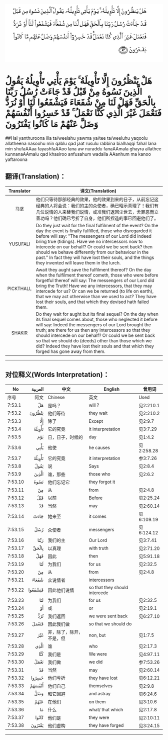 ![007:053](images/007_053.gif)

# هَلْ يَنْظُرُونَ إِلَّا تَأْوِيلَهُ ۚ يَوْمَ يَأْتِي تَأْوِيلُهُ يَقُولُ الَّذِينَ نَسُوهُ مِنْ قَبْلُ قَدْ جَاءَتْ رُسُلُ رَبِّنَا بِالْحَقِّ فَهَلْ لَنَا مِنْ شُفَعَاءَ فَيَشْفَعُوا لَنَا أَوْ نُرَدُّ فَنَعْمَلَ غَيْرَ الَّذِي كُنَّا نَعْمَلُ ۚ قَدْ خَسِرُوا أَنْفُسَهُمْ وَضَلَّ عَنْهُمْ مَا كَانُوا يَفْتَرُونَ 

##Hal yanthuroona illa ta/weelahu yawma ya/tee ta/weeluhu yaqoolu allatheena nasoohu min qablu qad jaat rusulu rabbina bialhaqqi fahal lana min shufaAAaa fayashfaAAoo lana aw nuraddu fanaAAmala ghayra allathee kunnanaAAmalu qad khasiroo anfusahum wadalla AAanhum ma kanoo yaftaroona 

## 翻译(Translation)：

| Translator | 译文(Translation)                                            |
| :--------: | ------------------------------------------------------------ |
|    马坚    | 他们只等待那部经典的效果，他的效果到来的日子，从前忘记这经典的人将会说：我们的主的众使者，确已昭示真理了！我们有几位说情的人来替我们说情，或准我们返回尘世去，舍罪恶而立善功吗？他们确已亏折了自身，他们所捏造的事已回避他们了。 |
|  YUSUFALI  | Do they just wait for the final fulfilment of the event? On the day the event is finally fulfilled, those who disregarded it before will say: "The messengers of our Lord did indeed bring true (tidings). Have we no intercessors now to intercede on our behalf? Or could we be sent back? then should we behave differently from our behaviour in the past." In fact they will have lost their souls, and the things they invented will leave them in the lurch. |
| PICKTHALL  | Await they aught save the fulfilment thereof? On the day when the fulfilment thereof cometh, those who were before forgetful thereof will say: The messengers of our Lord did bring the Truth! Have we any intercessors, that they may intercede for us? Or can we be returned (to life on earth), that we may act otherwise than we used to act? They have lost their souls, and that which they devised hath failed them. |
|   SHAKIR   | Do they wait for aught but its final sequel? On the day when its final sequel comes about, those who neglected it before will say: Indeed the messengers of our Lord brought the truth; are there for us then any intercessors so that they should intercede on our behalf? Or could we be sent back so that we should do (deeds) other than those which we did? Indeed they have lost their souls and that which they forged has gone away from them. |

---

## 对位释义(Words Interpretation)：

| No   | العربية | 中文    | English | 曾用词 |
| ---- | ------: | ------- | ------- | ------ |
| 序号 |    阿文 | Chinese | 英文    | Used   |
| 7:53.1  | هَلْ      | 是吗？                   | will ?                        | 见2:210.1  |
| 7:53.2  | يَنْظُرُونَ  | 他们等待                 | they wait                     | 见2:210.2  |
| 7:53.3  | إِلَّا     | 除了                     | Except                        | 见2:9.7    |
| 7:53.4  | تَأْوِيلَهُ  | 它的究竟                 | it interpretation             | 见3:7.29   |
| 7:53.5  | يَوْمَ     | 日，日子，时候的         | day                           | 见1:4.2    |
| 7:53.6  | يَأْتِي    | 他使                     | he causes                     | 见2:258.28 |
| 7:53.7  | تَأْوِيلُهُ  | 它的究竟                 | it interpretation             | 参3:7.26   |
| 7:53.8  | يَقُولُ    | 说                       | Says                          | 见2:8.4    |
| 7:53.9  | الَّذِينَ   | 谁，那些                 | those who                     | 见2:6.2    |
| 7:53.10 | نَسُوهُ    | 他们忘记它               | they forgot it                |            |
| 7:53.11 | مِنْ      | 从                       | from                          | 见2:4.8    |
| 7:53.12 | قَبْلُ     | 以前                     | Before                        | 见2:25.24  |
| 7:53.13 | قَدْ      | 当然                     | may                           | 见2:60.14  |
| 7:53.14 | جَاءَتْ    | 她来至                   | it comes                      | 见6:109.19 |
| 7:53.15 | رُسُلُ     | 众使者                   | messengers                    | 见6:124.12 |
| 7:53.16 | رَبِّنَا    | 我们的主                 | Our Lord                      | 见3:7.41 |
| 7:53.17 | بِالْحَقِّ   | 以真理                   | with truth                    | 见2:71.20  |
| 7:53.18 | فَهَلْ     | 因此                     | then                          | 见5:91.18  |
| 7:53.19 | لَنَا     | 为我们                   | for us                        | 见2:32.5   |
| 7:53.20 | مِنْ      | 从                       | from                          | 见2:4.8    |
| 7:53.21 | شُفَعَاءَ   | 众说情者                 | intercessors                  |            |
| 7:53.22 | فَيَشْفَعُوا | 因此他们说情             | so that they should intercede |            |
| 7:53.23 | لَنَا     | 为我们                   | for us                        | 见2:32.5   |
| 7:53.24 | أَوْ      | 或                       | or                            | 见2:19.1   |
| 7:53.25 | نُرَدُّ     | 我们返回                 | we were sent back             | 见6:27.10  |
| 7:53.26 | فَنَعْمَلَ   | 因此我们做               | so that we should do          |            |
| 7:53.27 | غَيْرَ     | 非，除了，除开，不是，但 | non, but                      | 见1:7.5    |
| 7:53.28 | الَّذِي    | 谁                       | who                           | 见2:17.3   |
| 7:53.29 | كُنَّا     | 我们是                   | We were                       | 见4:97.11  |
| 7:53.30 | نَعْمَلُ    | 我们做                   | we did                        | 参7:53.26  |
| 7:53.31 | قَدْ      | 当然                     | may                           | 见2:60.14  |
| 7:53.32 | خَسِرُوا   | 他们亏折                 | they have lost                | 见6:12.21  |
| 7:53.33 | أَنْفُسَهُمْ  | 他们自己                 | themselves                    | 见2:9.8    |
| 7:53.34 | وَضَلَّ     | 和它回避                 | and astray                    | 见6:24.6   |
| 7:53.35 | عَنْهُمْ    | 在他们                   | on them                       | 见3:10.6   |
| 7:53.36 | مَا      | 什么                     | what/ that which              | 见2:17.8   |
| 7:53.37 | كَانُوا   | 他们是                   | they were                     | 见2:10:11  |
| 7:53.38 | يَفْتَرُونَ  | 他们虚构                 | they have forged              | 见3:24.15  |

---